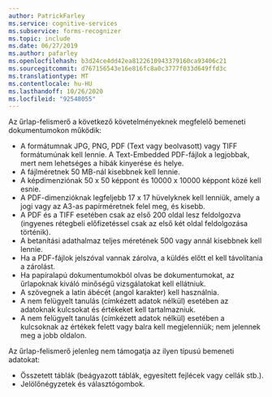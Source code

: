 ```yaml
---
author: PatrickFarley
ms.service: cognitive-services
ms.subservice: forms-recognizer
ms.topic: include
ms.date: 06/27/2019
ms.author: pafarley
ms.openlocfilehash: b3d24ce4dd42ea8122610943379160ca93406c21
ms.sourcegitcommit: d767156543e16e816fc8a0c3777f033d649ffd3c
ms.translationtype: MT
ms.contentlocale: hu-HU
ms.lasthandoff: 10/26/2020
ms.locfileid: "92548055"
---
```

Az űrlap-felismerő a következő követelményeknek megfelelő bemeneti dokumentumokon működik:

* A formátumnak JPG, PNG, PDF (Text vagy beolvasott) vagy TIFF formátumúnak kell lennie. A Text-Embedded PDF-fájlok a legjobbak, mert nem lehetséges a hibák kinyerése és helye.
* A fájlméretnek 50 MB-nál kisebbnek kell lennie.
* A képdimenziónak 50 x 50 képpont és 10000 x 10000 képpont közé kell esnie.
* A PDF-dimenzióknak legfeljebb 17 x 17 hüvelyknek kell lenniük, amely a jogi vagy az A3-as papírméretnek felel meg, és kisebb.
* A PDF és a TIFF esetében csak az első 200 oldal lesz feldolgozva (ingyenes rétegbeli előfizetéssel csak az első két oldal feldolgozása történik).
* A betanítási adathalmaz teljes méretének 500 vagy annál kisebbnek kell lennie.
* Ha a PDF-fájlok jelszóval vannak zárolva, a küldés előtt el kell távolítania a zárolást.
* Ha papíralapú dokumentumokból olvas be dokumentumokat, az űrlapoknak kiváló minőségű vizsgálatokat kell ellátniuk.
* A szövegnek a latin ábécét (angol karakter) kell használnia.
* A nem felügyelt tanulás (címkézett adatok nélkül) esetében az adatoknak kulcsokat és értékeket kell tartalmazniuk.
* A nem felügyelt tanulás (címkézett adatok nélkül) esetében a kulcsoknak az értékek felett vagy balra kell megjelenniük; nem jelennek meg a jobb oldalon.

Az űrlap-felismerő jelenleg nem támogatja az ilyen típusú bemeneti adatokat:

* Összetett táblák (beágyazott táblák, egyesített fejlécek vagy cellák stb.).
* Jelölőnégyzetek és választógombok.

